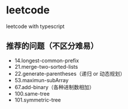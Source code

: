 # leetcode
leetcode with typescript

## 推荐的问题（不区分难易）
* 14.longest-common-prefix
* 21.merge-two-sorted-lists
* 22.generate-parentheses（递归 or 动态规划）
* 53.maximun-subArray
* 67.add-binary（各种进制数相加）
* 100.same-tree
* 101.symmetric-tree